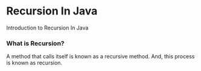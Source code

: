 # Recursion In Java
Introduction to Recursion In Java
### What is Recursion?
A method that calls itself is known as a recursive method. And, this process is known as recursion.
